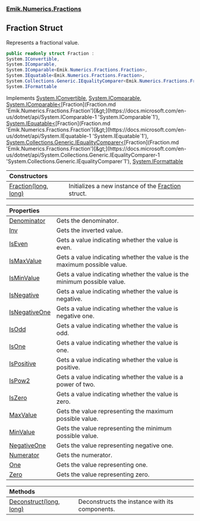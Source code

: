 ### [Emik.Numerics.Fractions](Emik.Numerics.Fractions.md 'Emik.Numerics.Fractions')

## Fraction Struct

Represents a fractional value.

```csharp
public readonly struct Fraction :
System.IConvertible,
System.IComparable,
System.IComparable<Emik.Numerics.Fractions.Fraction>,
System.IEquatable<Emik.Numerics.Fractions.Fraction>,
System.Collections.Generic.IEqualityComparer<Emik.Numerics.Fractions.Fraction>,
System.IFormattable
```

Implements [System.IConvertible](https://docs.microsoft.com/en-us/dotnet/api/System.IConvertible 'System.IConvertible'), [System.IComparable](https://docs.microsoft.com/en-us/dotnet/api/System.IComparable 'System.IComparable'), [System.IComparable&lt;](https://docs.microsoft.com/en-us/dotnet/api/System.IComparable-1 'System.IComparable`1')[Fraction](Fraction.md 'Emik.Numerics.Fractions.Fraction')[&gt;](https://docs.microsoft.com/en-us/dotnet/api/System.IComparable-1 'System.IComparable`1'), [System.IEquatable&lt;](https://docs.microsoft.com/en-us/dotnet/api/System.IEquatable-1 'System.IEquatable`1')[Fraction](Fraction.md 'Emik.Numerics.Fractions.Fraction')[&gt;](https://docs.microsoft.com/en-us/dotnet/api/System.IEquatable-1 'System.IEquatable`1'), [System.Collections.Generic.IEqualityComparer&lt;](https://docs.microsoft.com/en-us/dotnet/api/System.Collections.Generic.IEqualityComparer-1 'System.Collections.Generic.IEqualityComparer`1')[Fraction](Fraction.md 'Emik.Numerics.Fractions.Fraction')[&gt;](https://docs.microsoft.com/en-us/dotnet/api/System.Collections.Generic.IEqualityComparer-1 'System.Collections.Generic.IEqualityComparer`1'), [System.IFormattable](https://docs.microsoft.com/en-us/dotnet/api/System.IFormattable 'System.IFormattable')

| Constructors | |
| :--- | :--- |
| [Fraction(long, long)](Fraction..ctor(Int64,Int64).md 'Emik.Numerics.Fractions.Fraction.Fraction(long, long)') | Initializes a new instance of the [Fraction](Fraction.md 'Emik.Numerics.Fractions.Fraction') struct. |

| Properties | |
| :--- | :--- |
| [Denominator](Fraction.Denominator.md 'Emik.Numerics.Fractions.Fraction.Denominator') | Gets the denominator. |
| [Inv](Fraction.Inv.md 'Emik.Numerics.Fractions.Fraction.Inv') | Gets the inverted value. |
| [IsEven](Fraction.IsEven.md 'Emik.Numerics.Fractions.Fraction.IsEven') | Gets a value indicating whether the value is even. |
| [IsMaxValue](Fraction.IsMaxValue.md 'Emik.Numerics.Fractions.Fraction.IsMaxValue') | Gets a value indicating whether the value is the maximum possible value. |
| [IsMinValue](Fraction.IsMinValue.md 'Emik.Numerics.Fractions.Fraction.IsMinValue') | Gets a value indicating whether the value is the minimum possible value. |
| [IsNegative](Fraction.IsNegative.md 'Emik.Numerics.Fractions.Fraction.IsNegative') | Gets a value indicating whether the value is negative. |
| [IsNegativeOne](Fraction.IsNegativeOne.md 'Emik.Numerics.Fractions.Fraction.IsNegativeOne') | Gets a value indicating whether the value is negative one. |
| [IsOdd](Fraction.IsOdd.md 'Emik.Numerics.Fractions.Fraction.IsOdd') | Gets a value indicating whether the value is odd. |
| [IsOne](Fraction.IsOne.md 'Emik.Numerics.Fractions.Fraction.IsOne') | Gets a value indicating whether the value is one. |
| [IsPositive](Fraction.IsPositive.md 'Emik.Numerics.Fractions.Fraction.IsPositive') | Gets a value indicating whether the value is positive. |
| [IsPow2](Fraction.IsPow2.md 'Emik.Numerics.Fractions.Fraction.IsPow2') | Gets a value indicating whether the value is a power of two. |
| [IsZero](Fraction.IsZero.md 'Emik.Numerics.Fractions.Fraction.IsZero') | Gets a value indicating whether the value is zero. |
| [MaxValue](Fraction.MaxValue.md 'Emik.Numerics.Fractions.Fraction.MaxValue') | Gets the value representing the maximum possible value. |
| [MinValue](Fraction.MinValue.md 'Emik.Numerics.Fractions.Fraction.MinValue') | Gets the value representing the minimum possible value. |
| [NegativeOne](Fraction.NegativeOne.md 'Emik.Numerics.Fractions.Fraction.NegativeOne') | Gets the value representing negative one. |
| [Numerator](Fraction.Numerator.md 'Emik.Numerics.Fractions.Fraction.Numerator') | Gets the numerator. |
| [One](Fraction.One.md 'Emik.Numerics.Fractions.Fraction.One') | Gets the value representing one. |
| [Zero](Fraction.Zero.md 'Emik.Numerics.Fractions.Fraction.Zero') | Gets the value representing zero. |

| Methods | |
| :--- | :--- |
| [Deconstruct(long, long)](Fraction.Deconstruct(Int64&,Int64&).md 'Emik.Numerics.Fractions.Fraction.Deconstruct(long, long)') | Deconstructs the instance with its components. |
